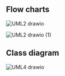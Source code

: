 ## Flow charts
![UML2 drawio](https://user-images.githubusercontent.com/98843684/162564783-7d3833a9-679f-4507-8531-64602d30e0d8.png)

![UML2 drawio (1)](https://user-images.githubusercontent.com/98843684/162564802-9e9985e0-025c-4894-8232-6e565dc2ddf1.png)
## Class diagram
![UML4 drawio](https://user-images.githubusercontent.com/98843684/162564813-64d6cc17-52a7-479a-8946-7e789a4c623b.png)
